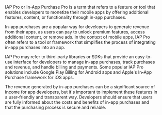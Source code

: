 IAP Pro or In-App Purchase Pro is a term that refers to a feature or tool that enables developers to monetize their mobile apps by offering additional features, content, or functionality through in-app purchases.

In-app purchases are a popular way for developers to generate revenue from their apps, as users can pay to unlock premium features, access additional content, or remove ads. In the context of mobile apps, IAP Pro often refers to a tool or framework that simplifies the process of integrating in-app purchases into an app.

IAP Pro may refer to third-party libraries or SDKs that provide an easy-to-use interface for developers to manage in-app purchases, track purchases and revenue, and handle billing and payments. Some popular IAP Pro solutions include Google Play Billing for Android apps and Apple's In-App Purchase framework for iOS apps.

The revenue generated by in-app purchases can be a significant source of income for app developers, but it's important to implement these features in a user-friendly and transparent way. Developers should ensure that users are fully informed about the costs and benefits of in-app purchases and that the purchasing process is secure and reliable.
